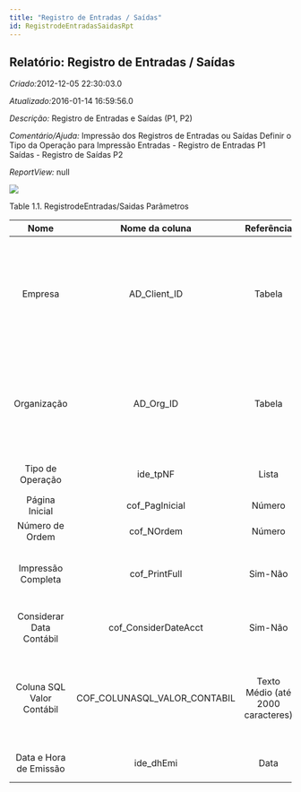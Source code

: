 ```yaml
---
title: "Registro de Entradas / Saídas"
id: RegistrodeEntradasSaidasRpt
---
```

<div id="d194834e1" class="section chapter">

<div class="titlepage">

<div>

<div>

## Relatório: Registro de Entradas / Saídas

</div>

</div>

</div>

<span class="emphasis"> *Criado:*</span>2012-12-05 22:30:03.0

<span class="emphasis">*Atualizado:*</span>2016-01-14 16:59:56.0

<span class="emphasis"> *Descrição:* </span>Registro de Entradas e
Saídas (P1, P2)

<span class="emphasis"> *Comentário/Ajuda:* </span>Impressão dos
Registros de Entradas ou Saídas Definir o Tipo da Operação para
Impressão Entradas - Registro de Entradas P1 Saídas - Registro de
Saídas P2

<span class="emphasis"> *ReportView:* </span>null

![](/img/manual/RegistrodeEntradas/Saidas.png)

<div id="d194834e26" class="table">

<div class="table-title">

Table 1.1. RegistrodeEntradas/Saidas
Parâmetros

</div>

<div class="table-contents">

|           Nome            |         Nome da coluna          |            Referência             |                                                                                                                   Valores(Padrão)                                                                                                                   |                          Descrição                           |                                                                            Comentário/Ajuda                                                                            |
| :-----------------------: | :-----------------------------: | :-------------------------------: | :-------------------------------------------------------------------------------------------------------------------------------------------------------------------------------------------------------------------------------------------------: | :----------------------------------------------------------: | :--------------------------------------------------------------------------------------------------------------------------------------------------------------------: |
|          Empresa          |         AD\_Client\_ID          |              Tabela               |                                                                                                           AD\_Client(@\#AD\_Client\_ID@)                                                                                                            |           Empresa/Locatário para esta instalação.            | Uma Empresa é uma Companhia ou uma Entidade Legal (pessoa jurídica). Dados não podem ser compartilhados entre Empresas. Locatário é um sinônimo para Empresa (Client). |
|        Organização        |           AD\_Org\_ID           |              Tabela               |                                                                                                           AD\_Org (Trx)(@\#AD\_Org\_ID@)                                                                                                            |          Entidade organizacional dentro da Empresa           |      Uma "Organização" é uma unidade de sua "Empresa" ou "Entidade Legal" - os exemplos são loja, departamento. Você pode compartilhar dados entre organizações.       |
|     Tipo de Operação      |            ide\_tpNF            |               Lista               |                                                                                                             0 - Entrada 1 - Saída ('1')                                                                                                             |            Define o Tipo de Operação do Documento            |                                                                        0 - Entradas 1 - Saídas                                                                         |
|      Página Inicial       |         cof\_PagInicial         |              Número               |                                                                                                                         (1)                                                                                                                         |                             null                             |                                                                                  null                                                                                  |
|      Número de Ordem      |           cof\_NOrdem           |              Número               |                                                                                                                         (0)                                                                                                                         |                             null                             |                                                                                  null                                                                                  |
|    Impressão Completa     |         cof\_PrintFull          |              Sim-Não              |                                                                                                                        ('N')                                                                                                                        | Impressão Completa de Relatórios - Incluso Capa, Rodapé, etc |                                                                                  null                                                                                  |
| Considerar Data Contábil  |      cof\_ConsiderDateAcct      |              Sim-Não              |                                                                                                                        ('Y')                                                                                                                        |     Considerar Data Contábil nos Documentos / Relatórios     |                                                                                  null                                                                                  |
| Coluna SQL Valor Contábil | COF\_COLUNASQL\_VALOR\_CONTABIL | Texto Médio (até 2000 caracteres) | (@SQL=SELECT get\_sysconfig('COF\_COLUNASQL\_VALOR\_CONTABIL', 'COALESCE(det\_prod\_vProd,0) + COALESCE(det\_prod\_vOutro,0) + COALESCE(det\_prod\_vFrete,0) + COALESCE(det\_prod\_vSeg,0) - COALESCE(det\_prod\_vDesc,0)', @\#AD\_Client\_ID@, 0)) |                             null                             |                                                                                  null                                                                                  |
|  Data e Hora de Emissão   |           ide\_dhEmi            |               Data                |                                                                                     (@SQL=SELECT TO\_DATE( '01/'||TO\_CHAR(SYSDATE, 'mm/yyyy') , 'dd/mm/yyyy'))                                                                                     |          Data e Hora de Emissão do Documento Fiscal          |                                                                      Formato AAAA-MM-DDTHH:MM:DD                                                                       |

</div>

</div>

  

</div>
